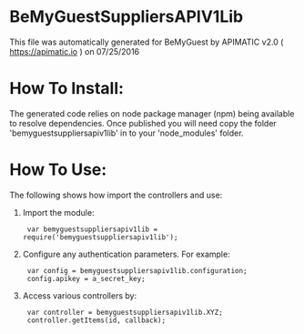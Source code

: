 BeMyGuestSuppliersAPIV1Lib
=================
This file was automatically generated for BeMyGuest by APIMATIC v2.0 ( https://apimatic.io ) on 07/25/2016


How To Install: 
=============
The generated code relies on node package manager (npm) being available to resolve dependencies.
Once published you will need copy the folder 'bemyguestsuppliersapiv1lib' in to your 'node_modules' folder.

  
How To Use:
===========
The following shows how import the controllers and use:

1) Import the module:

        var bemyguestsuppliersapiv1lib = require('bemyguestsuppliersapiv1lib');

2) Configure any authentication parameters. For example:

        var config = bemyguestsuppliersapiv1lib.configuration;
        config.apikey = a_secret_key;

3) Access various controllers by:

        var controller = bemyguestsuppliersapiv1lib.XYZ;
        controller.getItems(id, callback);
    

